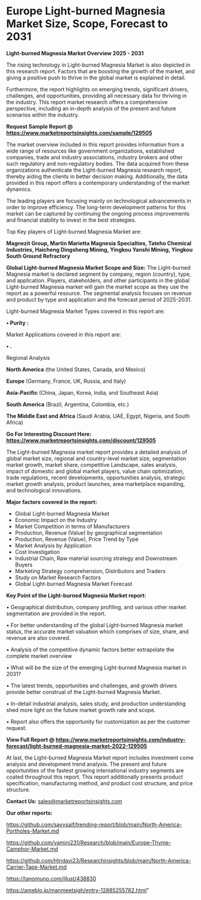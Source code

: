 # Europe Light-burned Magnesia Market Size, Scope, Forecast to 2031

<Strong> Light-burned Magnesia Market Overview 2025 - 2031</strong>

The rising technology in Light-burned Magnesia Market is also depicted in this research report. Factors that are boosting the growth of the market, and giving a positive push to thrive in the global market is explained in detail.

Furthermore, the report highlights on emerging trends, significant drivers, challenges, and opportunities, providing all necessary data for thriving in the industry. This report market research offers a comprehensive perspective, including an in-depth analysis of the present and future scenarios within the industry.

<strong>Request Sample Report @ <a href=https://www.marketreportsinsights.com/sample/129505>https://www.marketreportsinsights.com/sample/129505</a></strong>

The market overview included in this report provides information from a wide range of resources like government organizations, established companies, trade and industry associations, industry brokers and other such regulatory and non-regulatory bodies. The data acquired from these organizations authenticate the Light-burned Magnesia research report, thereby aiding the clients in better decision making. Additionally, the data provided in this report offers a contemporary understanding of the market dynamics.

The leading players are focusing mainly on technological advancements in order to improve efficiency. The long-term development patterns for this market can be captured by continuing the ongoing process improvements and financial stability to invest in the best strategies.

Top Key players of Light-burned Magnesia Market are:

<strong>Magnezit Group, Martin Marietta Magnesia Specialties, Tateho Chemical Industries, Haicheng Dingsheng Mining, Yingkou Yanshi Mining, Yingkou South Ground Refractory</strong>

<strong><b>Global Light-burned Magnesia Market Scope and Size:</b></strong>
The Light-burned Magnesia market is declared segment by company, region (country), type, and application. Players, stakeholders, and other participants in the global Light-burned Magnesia market will gain the market scope as they use the report as a powerful resource. The segmental analysis focuses on revenue and product by type and application and the forecast period of 2025-2031.

Light-burned Magnesia Market Types covered in this report are:

<strong>• Purity :</strong>

Market Applications covered in this report are:

<strong>• .</strong> 

Regional Analysis

<strong>North America</strong> (the United States, Canada, and Mexico)

<strong>Europe</strong> (Germany, France, UK, Russia, and Italy)

<strong>Asia-Pacific</strong> (China, Japan, Korea, India, and Southeast Asia)

<strong>South America</strong> (Brazil, Argentina, Colombia, etc.)

<strong>The Middle East and Africa</strong> (Saudi Arabia, UAE, Egypt, Nigeria, and South Africa)

<strong>Go For Interesting Discount Here: <a href=https://www.marketreportsinsights.com/discount/129505>https://www.marketreportsinsights.com/discount/129505</a></strong>

The Light-burned Magnesia market report provides a detailed analysis of global market size, regional and country-level market size, segmentation market growth, market share, competitive Landscape, sales analysis, impact of domestic and global market players, value chain optimization, trade regulations, recent developments, opportunities analysis, strategic market growth analysis, product launches, area marketplace expanding, and technological innovations.

<strong><b>Major factors covered in the report:</b></strong>
<ul>
  <li>Global Light-burned Magnesia Market </li>
  <li>Economic Impact on the Industry</li>
  <li>Market Competition in terms of Manufacturers</li>
  <li>Production, Revenue (Value) by geographical segmentation</li>
  <li>Production, Revenue (Value), Price Trend by Type</li>
  <li>Market Analysis by Application</li>
  <li>Cost Investigation</li>
  <li>Industrial Chain, Raw material sourcing strategy and Downstream Buyers</li>
  <li>Marketing Strategy comprehension, Distributors and Traders</li>
  <li>Study on Market Research Factors</li>
  <li>Global Light-burned Magnesia Market Forecast</li>
</ul>

<strong><b>Key Point of the Light-burned Magnesia Market report:</b></strong>

• Geographical distribution, company profiling, and various other market segmentation are provided in the report.

• For better understanding of the global Light-burned Magnesia market status, the accurate market valuation which comprises of size, share, and revenue are also covered.

• Analysis of the competitive dynamic factors better extrapolate the complete market overview

• What will be the size of the emerging Light-burned Magnesia market in 2031?

• The latest trends, opportunities and challenges, and growth drivers provide better construal of the Light-burned Magnesia Market.

• In-detail industrial analysis, sales study, and production understanding shed more light on the future market growth rate and scope.

• Report also offers the opportunity for customization as per the customer request.

<strong><b>View Full Report @ <a href=https://www.marketreportsinsights.com/industry-forecast/light-burned-magnesia-market-2022-129505>https://www.marketreportsinsights.com/industry-forecast/light-burned-magnesia-market-2022-129505</a></b></strong>


At last, the Light-burned Magnesia Market report includes investment come analysis and development trend analysis. The present and future opportunities of the fastest growing international industry segments are coated throughout this report. This report additionally presents product specification, manufacturing method, and product cost structure, and price structure.

<strong>Contact Us:</strong>
sales@marketreportsinsights.com

<strong>Our other reports:</strong>

<a href=https://github.com/sayysaif/trending-report/blob/main/North-America-Portholes-Market.md>https://github.com/sayysaif/trending-report/blob/main/North-America-Portholes-Market.md</a>

<a href=https://github.com/yamini231/Research/blob/main/Europe-Thyme-Camphor-Market.md>https://github.com/yamini231/Research/blob/main/Europe-Thyme-Camphor-Market.md</a>

<a href=https://github.com/Hindavi23/Researchinsights/blob/main/North-America-Carrier-Tape-Market.md>https://github.com/Hindavi23/Researchinsights/blob/main/North-America-Carrier-Tape-Market.md</a>

<a href=https://tanomuno.com/illust/438830>https://tanomuno.com/illust/438830</a>

<a href=https://ameblo.jp/manmeetsigh/entry-12885255782.html>https://ameblo.jp/manmeetsigh/entry-12885255782.html</a>"
